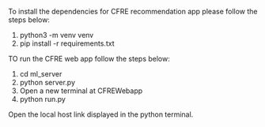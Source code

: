 To install the  dependencies for CFRE recommendation app please follow the steps below:

1. python3 -m venv venv
2. pip install -r requirements.txt

TO run the CFRE web app follow the steps below:
1. cd ml_server
2. python server.py
3. Open a new terminal at CFREWebapp
4. python run.py

Open the local host link displayed in the python terminal.
